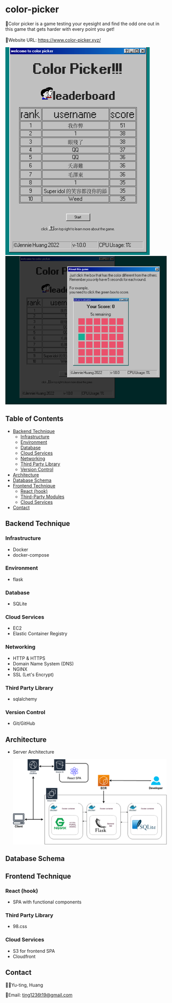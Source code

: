 # color-picker

🎨Color picker is a game testing your eyesight and find the odd one out in this game that gets harder with every point you get!
<br/>
<br/>
🔗Website URL: https://www.color-picker.xyz/
<br/>

![image](https://github.com/jenniehuang/color-picker/blob/master/demo0.png?raw=true)
![image](https://github.com/jenniehuang/color-picker/blob/master/demo1.png?raw=true)

## Table of Contents

- [Backend Technique](#backend-technique)
  - [Infrastructure](#infrastructure)
  - [Environment](#environment)
  - [Database](#database)
  - [Cloud Services](#cloud-services)
  - [Networking](#networking)
  - [Third Party Library](#third-party-library)
  - [Version Control](#version-control)
- [Architecture](#architecture)
- [Database Schema](#database-schema)
- [Frontend Technique](#frontend-technique)
  - [React (hook)](#react-hook)
  - [Third-Party Modules](#third-party-library-1)
  - [Cloud Services](#cloud-services-1)
- [Contact](#contact)

## Backend Technique

### Infrastructure

- Docker
- docker-compose

### Environment

- flask

### Database

- SQLite

### Cloud Services

- EC2
- Elastic Container Registry

### Networking

- HTTP & HTTPS
- Domain Name System (DNS)
- NGINX
- SSL (Let's Encrypt)

### Third Party Library

- sqlalchemy

### Version Control

- Git/GitHub

## Architecture

- Server Architecture

  ![image](https://github.com/jenniehuang/color-picker/blob/master/color-picker%20archi.png?raw=true)

## Database Schema

## Frontend Technique

### React (hook)

- SPA with functional components

### Third Party Library

- 98.css

### Cloud Services

- S3 for frontend SPA
- Cloudfront

## Contact

👩‍💻Yu-ting, Huang
<br/>

📧Email: ting1236t19@gmail.com
